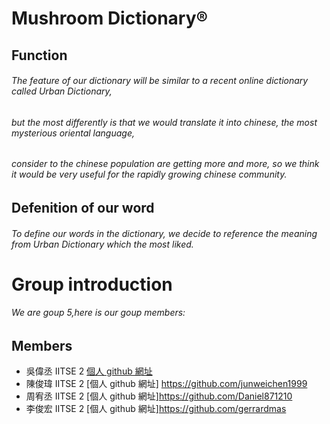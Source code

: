 # Mushroom Dictionary®
## Function 
###### The feature of our dictionary will be similar to a recent online dictionary called Urban Dictionary,
###### but the most differently is that we would translate it into chinese, the most mysterious oriental language,
###### consider to the chinese population are getting more and more, so we think it would be very useful for the rapidly growing chinese community.
## Defenition of our word 
###### To define our words in the dictionary, we decide to reference the meaning from Urban Dictionary which the most liked.
# Group introduction 
###### We are goup 5,here is our goup members: 
## Members


* 吳偉丞   IITSE 2  [個人 github 網址](https://github.com/nico12313/"Title")
* 陳俊瑋   IITSE 2  [個人 github 網址] <https://github.com/junweichen1999>
* 周宥丞   IITSE 2  [個人 github 網址]<https://github.com/Daniel871210>
* 李俊宏   IITSE 2  [個人 github 網址]<https://github.com/gerrardmas>
